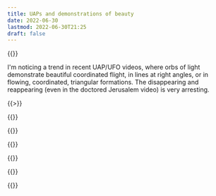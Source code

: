 ```yaml
---
title: UAPs and demonstrations of beauty
date: 2022-06-30
lastmod: 2022-06-30T21:25
draft: false
---
```


{{<youtube dzGqcL_1iGY>}}

I'm noticing a trend in recent UAP/UFO videos, where orbs of light demonstrate beautiful coordinated flight, in lines at right angles, or in flowing, coordinated, triangular formations.  The disappearing and reappearing (even in the doctored Jerusalem video) is very arresting.

{{<youtube pWF4yYLxy3Q>>}}

{{<youtube YLAMYG1KJAE>}}

{{<youtube FxH-nLkj2Pw>}}

{{<youtube RJV_fEYJSy0>}}

{{<youtube xwB6-keUyWg>}}

{{<youtube ZnAxXpJ9CEk>}}

{{<youtube NGXUzQFwdCc>}}